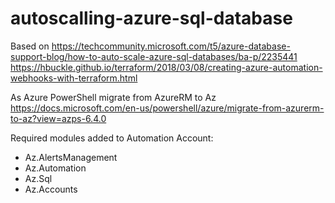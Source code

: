 # autoscalling-azure-sql-database

Based on https://techcommunity.microsoft.com/t5/azure-database-support-blog/how-to-auto-scale-azure-sql-databases/ba-p/2235441
https://hbuckle.github.io/terraform/2018/03/08/creating-azure-automation-webhooks-with-terraform.html

As Azure PowerShell migrate from AzureRM to Az
https://docs.microsoft.com/en-us/powershell/azure/migrate-from-azurerm-to-az?view=azps-6.4.0

Required modules added to Automation Account: 
- Az.AlertsManagement
- Az.Automation
- Az.Sql
- Az.Accounts 
